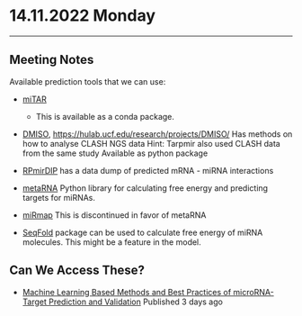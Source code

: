 # 14.11.2022 Monday

---

## Meeting Notes

Available prediction tools that we can use:
- [miTAR](https://github.com/tjgu/miTAR)
	- This is available as a conda package.
- [DMISO](https://www.nature.com/articles/s41598-022-14890-8), https://hulab.ucf.edu/research/projects/DMISO/
Has methods on how to analyse CLASH NGS data
Hint: Tarpmir also used CLASH data from the same study
Available as python package

- [RPmirDIP](https://borealisdata.ca/dataset.xhtml?persistentId=doi:10.5683/SP2/LD8JKJ) has a data dump of predicted mRNA - miRNA interactions

- [metaRNA](https://github.com/prashnts/metaRNA)
Python library for calculating free energy and predicting targets for miRNAs.

- [miRmap](https://github.com/prashnts/mirmap)
This is discontinued in favor of metaRNA

- [SeqFold](https://pypi.org/project/seqfold/) package can be used to calculate free energy of miRNA molecules. This might be a feature in the model.

## Can We Access These?

- [Machine Learning Based Methods and Best Practices of microRNA-Target Prediction and Validation](https://pubmed.ncbi.nlm.nih.gov/36352212/)
Published 3 days ago
